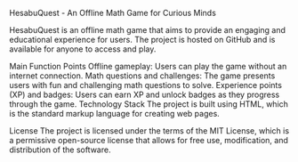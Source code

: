 HesabuQuest - An Offline Math Game for Curious Minds

HesabuQuest is an offline math game that aims to provide an engaging and educational experience for users. The project is hosted on GitHub and is available for anyone to access and play.

Main Function Points
Offline gameplay: Users can play the game without an internet connection.
Math questions and challenges: The game presents users with fun and challenging math questions to solve.
Experience points (XP) and badges: Users can earn XP and unlock badges as they progress through the game.
Technology Stack
The project is built using HTML, which is the standard markup language for creating web pages.

License
The project is licensed under the terms of the MIT License, which is a permissive open-source license that allows for free use, modification, and distribution of the software.

